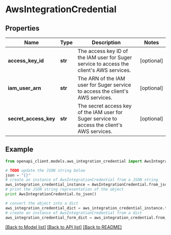# AwsIntegrationCredential


## Properties
Name | Type | Description | Notes
------------ | ------------- | ------------- | -------------
**access_key_id** | **str** | The access key ID of the IAM user for Suger service to access the client&#39;s AWS services. | [optional] 
**iam_user_arn** | **str** | The ARN of the IAM user for Suger service to access the client&#39;s AWS services. | [optional] 
**secret_access_key** | **str** | The secret access key of the IAM user for Suger service to access the client&#39;s AWS services. | [optional] 

## Example

```python
from openapi_client.models.aws_integration_credential import AwsIntegrationCredential

# TODO update the JSON string below
json = "{}"
# create an instance of AwsIntegrationCredential from a JSON string
aws_integration_credential_instance = AwsIntegrationCredential.from_json(json)
# print the JSON string representation of the object
print AwsIntegrationCredential.to_json()

# convert the object into a dict
aws_integration_credential_dict = aws_integration_credential_instance.to_dict()
# create an instance of AwsIntegrationCredential from a dict
aws_integration_credential_form_dict = aws_integration_credential.from_dict(aws_integration_credential_dict)
```
[[Back to Model list]](../README.md#documentation-for-models) [[Back to API list]](../README.md#documentation-for-api-endpoints) [[Back to README]](../README.md)


